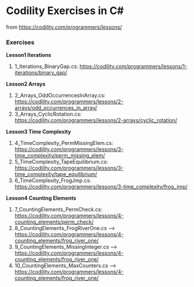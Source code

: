 # Codility Exercises in C&#35; #

from https://codility.com/programmers/lessons/

### Exercises

**Lesson1 Iterations**

1. 1_Iterations_BinaryGap.cs: https://codility.com/programmers/lessons/1-iterations/binary_gap/

**Lesson2 Arrays**

1. 2_Arrays_OddOccurrencesInArray.cs: https://codility.com/programmers/lessons/2-arrays/odd_occurrences_in_array/
1. 3_Arrays_CyclicRotation.cs: https://codility.com/programmers/lessons/2-arrays/cyclic_rotation/


**Lesson3 Time Complexity**

1. 4_TimeComplexity_PermMissingElem.cs: https://codility.com/programmers/lessons/3-time_complexity/perm_missing_elem/
1. 5_TimeComplexity_TapeEquilibrium.cs: https://codility.com/programmers/lessons/3-time_complexity/tape_equilibrium/
1. 6_TimeComplexity_FrogJmp.cs: https://codility.com/programmers/lessons/3-time_complexity/frog_jmp/


**Lesson4 Counting Elements**

1. 7_CountingElements_PermCheck.cs: https://codility.com/programmers/lessons/4-counting_elements/perm_check/
1. 8_CountingElements_FrogRiverOne.cs --> https://codility.com/programmers/lessons/4-counting_elements/frog_river_one/
1. 9_CountingElements_MissingInteger.cs --> https://codility.com/programmers/lessons/4-counting_elements/frog_river_one/
1. 10_CountingElements_MaxCounters.cs --> https://codility.com/programmers/lessons/4-counting_elements/frog_river_one/

